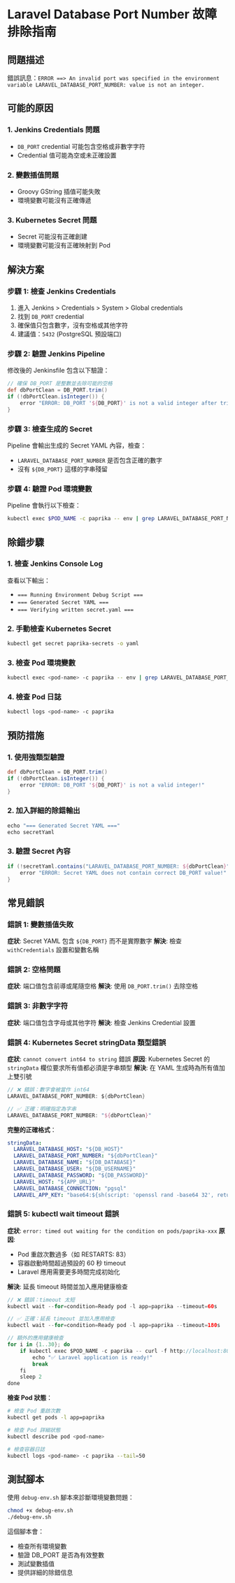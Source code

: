 # Laravel Database Port Number 故障排除指南

## 問題描述
錯誤訊息：`ERROR ==> An invalid port was specified in the environment variable LARAVEL_DATABASE_PORT_NUMBER: value is not an integer.`

## 可能的原因

### 1. Jenkins Credentials 問題
- `DB_PORT` credential 可能包含空格或非數字字符
- Credential 值可能為空或未正確設置

### 2. 變數插值問題
- Groovy GString 插值可能失敗
- 環境變數可能沒有正確傳遞

### 3. Kubernetes Secret 問題
- Secret 可能沒有正確創建
- 環境變數可能沒有正確映射到 Pod

## 解決方案

### 步驟 1: 檢查 Jenkins Credentials
1. 進入 Jenkins > Credentials > System > Global credentials
2. 找到 `DB_PORT` credential
3. 確保值只包含數字，沒有空格或其他字符
4. 建議值：`5432` (PostgreSQL 預設端口)

### 步驟 2: 驗證 Jenkins Pipeline
修改後的 Jenkinsfile 包含以下驗證：

```groovy
// 確保 DB_PORT 是整數並去除可能的空格
def dbPortClean = DB_PORT.trim()
if (!dbPortClean.isInteger()) {
    error "ERROR: DB_PORT '${DB_PORT}' is not a valid integer after trimming!"
}
```

### 步驟 3: 檢查生成的 Secret
Pipeline 會輸出生成的 Secret YAML 內容，檢查：
- `LARAVEL_DATABASE_PORT_NUMBER` 是否包含正確的數字
- 沒有 `${DB_PORT}` 這樣的字串殘留

### 步驟 4: 驗證 Pod 環境變數
Pipeline 會執行以下檢查：
```bash
kubectl exec $POD_NAME -c paprika -- env | grep LARAVEL_DATABASE_PORT_NUMBER
```

## 除錯步驟

### 1. 檢查 Jenkins Console Log
查看以下輸出：
- `=== Running Environment Debug Script ===`
- `=== Generated Secret YAML ===`
- `=== Verifying written secret.yaml ===`

### 2. 手動檢查 Kubernetes Secret
```bash
kubectl get secret paprika-secrets -o yaml
```

### 3. 檢查 Pod 環境變數
```bash
kubectl exec <pod-name> -c paprika -- env | grep LARAVEL_DATABASE_PORT_NUMBER
```

### 4. 檢查 Pod 日誌
```bash
kubectl logs <pod-name> -c paprika
```

## 預防措施

### 1. 使用強類型驗證
```groovy
def dbPortClean = DB_PORT.trim()
if (!dbPortClean.isInteger()) {
    error "ERROR: DB_PORT '${DB_PORT}' is not a valid integer!"
}
```

### 2. 加入詳細的除錯輸出
```groovy
echo "=== Generated Secret YAML ==="
echo secretYaml
```

### 3. 驗證 Secret 內容
```groovy
if (!secretYaml.contains("LARAVEL_DATABASE_PORT_NUMBER: ${dbPortClean}")) {
    error "ERROR: Secret YAML does not contain correct DB_PORT value!"
}
```

## 常見錯誤

### 錯誤 1: 變數插值失敗
**症狀**: Secret YAML 包含 `${DB_PORT}` 而不是實際數字
**解決**: 檢查 `withCredentials` 設置和變數名稱

### 錯誤 2: 空格問題
**症狀**: 端口值包含前導或尾隨空格
**解決**: 使用 `DB_PORT.trim()` 去除空格

### 錯誤 3: 非數字字符
**症狀**: 端口值包含字母或其他字符
**解決**: 檢查 Jenkins Credential 設置

### 錯誤 4: Kubernetes Secret stringData 類型錯誤
**症狀**: `cannot convert int64 to string` 錯誤
**原因**: Kubernetes Secret 的 `stringData` 欄位要求所有值都必須是字串類型
**解決**: 在 YAML 生成時為所有值加上雙引號

```groovy
// ❌ 錯誤：數字會被當作 int64
LARAVEL_DATABASE_PORT_NUMBER: ${dbPortClean}

// ✅ 正確：明確指定為字串
LARAVEL_DATABASE_PORT_NUMBER: "${dbPortClean}"
```

**完整的正確格式**：
```yaml
stringData:
  LARAVEL_DATABASE_HOST: "${DB_HOST}"
  LARAVEL_DATABASE_PORT_NUMBER: "${dbPortClean}"
  LARAVEL_DATABASE_NAME: "${DB_DATABASE}"
  LARAVEL_DATABASE_USER: "${DB_USERNAME}"
  LARAVEL_DATABASE_PASSWORD: "${DB_PASSWORD}"
  LARAVEL_HOST: "${APP_URL}"
  LARAVEL_DATABASE_CONNECTION: "pgsql"
  LARAVEL_APP_KEY: "base64:${sh(script: 'openssl rand -base64 32', returnStdout: true).trim()}"
```

### 錯誤 5: kubectl wait timeout 錯誤
**症狀**: `error: timed out waiting for the condition on pods/paprika-xxx`
**原因**: 
- Pod 重啟次數過多（如 RESTARTS: 83）
- 容器啟動時間超過預設的 60 秒 timeout
- Laravel 應用需要更多時間完成初始化

**解決**: 延長 timeout 時間並加入應用健康檢查

```groovy
// ❌ 錯誤：timeout 太短
kubectl wait --for=condition=Ready pod -l app=paprika --timeout=60s

// ✅ 正確：延長 timeout 並加入應用檢查
kubectl wait --for=condition=Ready pod -l app=paprika --timeout=180s

// 額外的應用健康檢查
for i in {1..30}; do
    if kubectl exec $POD_NAME -c paprika -- curl -f http://localhost:8000/up >/dev/null 2>&1; then
        echo "✅ Laravel application is ready!"
        break
    fi
    sleep 2
done
```

**檢查 Pod 狀態**：
```bash
# 檢查 Pod 重啟次數
kubectl get pods -l app=paprika

# 檢查 Pod 詳細狀態
kubectl describe pod <pod-name>

# 檢查容器日誌
kubectl logs <pod-name> -c paprika --tail=50
```

## 測試腳本
使用 `debug-env.sh` 腳本來診斷環境變數問題：
```bash
chmod +x debug-env.sh
./debug-env.sh
```

這個腳本會：
- 檢查所有環境變數
- 驗證 DB_PORT 是否為有效整數
- 測試變數插值
- 提供詳細的除錯信息 
